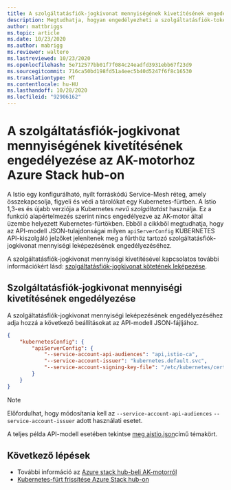 ```yaml
---
title: A szolgáltatásfiók-jogkivonat mennyiségének kivetítésének engedélyezése az AK-motorhoz Azure Stack hub-on
description: Megtudhatja, hogyan engedélyezheti a szolgáltatásfiók-tokenek mennyiségi kivetítését Azure Stack hub AK-motorja számára
author: mattbriggs
ms.topic: article
ms.date: 10/23/2020
ms.author: mabrigg
ms.reviewer: waltero
ms.lastreviewed: 10/23/2020
ms.openlocfilehash: 5e712577bb01f7f084c24eadfd3931ebb67f23d9
ms.sourcegitcommit: 716ca50bd198fd51a4eec5b40d5247f6f8c16530
ms.translationtype: MT
ms.contentlocale: hu-HU
ms.lasthandoff: 10/28/2020
ms.locfileid: "92906162"
---
```

# <a name="enabling-service-account-token-volume-projection-for-the-aks-engine-on-azure-stack-hub"></a>A szolgáltatásfiók-jogkivonat mennyiségének kivetítésének engedélyezése az AK-motorhoz Azure Stack hub-on

A Istio egy konfigurálható, nyílt forráskódú Service-Mesh réteg, amely összekapcsolja, figyeli és védi a tárolókat egy Kubernetes-fürtben. A Istio 1,3-es és újabb verziója a Kubernetes *nevű szolgáltatást* használja. Ez a funkció alapértelmezés szerint nincs engedélyezve az AK-motor által üzembe helyezett Kubernetes-fürtökben. Ebből a cikkből megtudhatja, hogy az API-modell JSON-tulajdonságai milyen `apiServerConfig` KUBERNETES API-kiszolgáló jelzőket jelenítenek meg a fürthöz tartozó szolgáltatásfiók-jogkivonat mennyiségi leképezésének engedélyezéséhez.

A szolgáltatásfiók-jogkivonat mennyiségi kivetítésével kapcsolatos további információkért lásd: [szolgáltatásfiók-jogkivonat kötetének leképezése](https://kubernetes.io/docs/tasks/configure-pod-container/configure-service-account/#service-account-token-volume-projection).

## <a name="enable-service-account-token-volume-projection"></a>Szolgáltatásfiók-jogkivonat mennyiségi kivetítésének engedélyezése

A szolgáltatásfiók-jogkivonat mennyiségi leképezésének engedélyezéséhez adja hozzá a következő beállításokat az API-modell JSON-fájljához. 

```json
{
    "kubernetesConfig": {
        "apiServerConfig": {
            "--service-account-api-audiences": "api,istio-ca",
            "--service-account-issuer": "kubernetes.default.svc",
            "--service-account-signing-key-file": "/etc/kubernetes/certs/apiserver.key"
        }
    }
}
```

> [!Note]  
> Előfordulhat, hogy módosítania kell az `--service-account-api-audiences` `--service-account-issuer` adott használati esetet.

A teljes példa API-modell esetében tekintse [ meg aistio.json](https://github.com/Azure/aks-engine/blob/master/examples/service-mesh/istio.json)című témakört.

## <a name="next-steps"></a>Következő lépések

- További információ az [Azure stack hub-beli AK-motorról](azure-stack-kubernetes-aks-engine-overview.md)
- [Kubernetes-fürt frissítése Azure Stack hub-on](azure-stack-kubernetes-aks-engine-upgrade.md)
